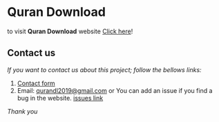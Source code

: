 # Quran Download
to visit **Quran Download** website [Click here](https://qurandl.com)!
## Contact us
_If you want to contact us about this project; follow the bellows links:_
<br>
1. [Contact form](https://qurandl.com/contact)
2. Email: [qurandl2019@gmail.com]("mailto:qurandl2019@gmail.com")
or You can add an issue if you find a bug in the website. [issues link]("https://github.com/edrisranjbar/QuranDownload/issues")

_Thank you_